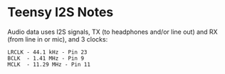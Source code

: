 # Teensy I2S Notes

Audio data uses I2S signals, TX (to headphones and/or line out) and RX (from line in or mic), and 3 clocks:

```
LRCLK - 44.1 kHz - Pin 23
BCLK  - 1.41 MHz - Pin 9
MCLK  - 11.29 MHz - Pin 11
```
